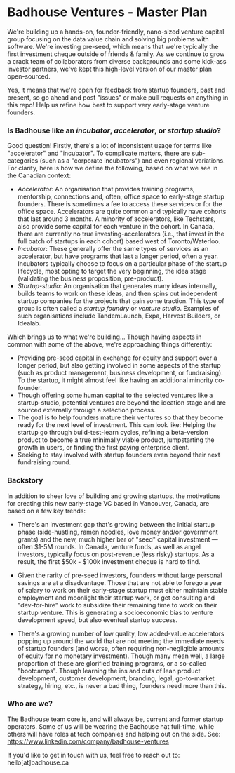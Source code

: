 # Badhouse Ventures - Master Plan

We're building up a hands-on, founder-friendly, nano-sized venture capital group focusing on the data value chain and solving big problems with software. We're investing pre-seed, which means that we're typically the first investment cheque outside of friends & family. As we continue to grow a crack team of collaborators from diverse backgrounds and some kick-ass investor partners, we've kept this high-level version of our master plan open-sourced.

Yes, it means that we're open for feedback from startup founders, past and present, so go ahead and post "issues" or make pull requests on anything in this repo! Help us refine how best to support very early-stage venture founders.

### Is Badhouse like an _incubator_, _accelerator_, or _startup studio_?

Good question! Firstly, there's a lot of inconsistent usage for terms like "accelerator" and "incubator". To complicate matters, there are sub-categories (such as a "corporate incubators") and even regional variations. For clarity, here is how we define the following, based on what we see in the Canadian context:
* _Accelerator_: An organisation that provides training programs, mentorship, connections and, often, office space to early-stage startup founders. There is sometimes a fee to access these services or for the office space. Accelerators are quite common and typically have cohorts that last around 3 months. A minority of accelerators, like Techstars, also provide some capital for each venture in the cohort. In Canada, there are currently no true investing-accelerators (i.e., that invest in the full batch of startups in each cohort) based west of Toronto/Waterloo. 
* _Incubator_: These generally offer the same types of services as an accelerator, but have programs that last a longer period, often a year. Incubators typically choose to focus on a particular phase of the startup lifecycle, most opting to target the very beginning, the idea stage (validating the business proposition, pre-product).
* _Startup-studio_: An organisation that generates many ideas internally, builds teams to work on these ideas, and then spins out independent startup companies for the projects that gain some traction. This type of group is often called a _startup foundry_ or _venture studio_. Examples of such organisations include TandemLaunch, Expa, Harvest Builders, or Idealab.

Which brings us to what we're building... Though having aspects in common with some of the above, we're approaching things differently:
* Providing pre-seed capital in exchange for equity and support over a longer period, but also getting involved in some aspects of the startup (such as product management, business development, or fundraising). To the startup, it might almost feel like having an additional minority co-founder.
* Though offering some human capital to the selected ventures like a startup-studio, potential ventures are beyond the ideation stage and are sourced externally through a selection process.
* The goal is to help founders mature their ventures so that they become ready for the next level of investment. This can look like: Helping the startup go through build-test-learn cycles, refining a beta-version product to become a true minimally viable product, jumpstarting the growth in users, or finding the first paying enterprise client.
* Seeking to stay involved with startup founders even beyond their next fundraising round.

### Backstory

In addition to sheer love of building and growing startups, the motivations for creating this new early-stage VC based in Vancouver, Canada, are based on a few key trends:

* There's an investment gap that's growing between the initial startup phase (side-hustling, ramen noodles, love money and/or government grants) and the new, much higher bar of "seed" capital investment — often $1-5M rounds. In Canada, venture funds, as well as angel investors, typically focus on post-revenue (less risky) startups. As a result, the first $50k - $100k investment cheque is hard to find.

* Given the rarity of pre-seed investors, founders without large personal savings are at a disadvantage. Those that are not able to forego a year of salary to work on their early-stage startup must either maintain stable employment and moonlight their startup work, or get consulting and "dev-for-hire" work to subsidize their remaining time to work on their startup venture. This is generating a socioeconomic bias to venture development speed, but also eventual startup success.

* There's a growing number of low quality, low added-value accelerators popping up around the world that are not meeting the immediate needs of startup founders (and worse, often requiring non-negligible amounts of equity for no monetary investment). Though many mean well, a large proportion of these are glorified training programs, or a so-called "bootcamps". Though learning the ins and outs of lean product development, customer development, branding, legal, go-to-market strategy, hiring, etc., is never a bad thing, founders need more than this.

### Who are we?

The Badhouse team core is, and will always be, current and former startup operators. Some of us will be wearing the Badhouse hat full-time, while others will have roles at tech companies and helping out on the side. See: https://www.linkedin.com/company/badhouse-ventures

If you'd like to get in touch with us, feel free to reach out to: hello[at]badhouse.ca
